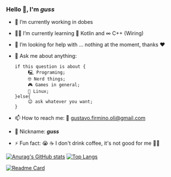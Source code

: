 ### Hello 🖖, I'm _guss_


- 🔭 I’m currently working in dobes
- 🧑‍🎓 I’m currently learning 📱 Kotlin  and ∞ C++ (Wiring) 
- 🤔 I’m looking for help with ... nothing at the moment, thanks :heart:
- 💬 Ask me about anything: 
    ```
    if this question is about {
         🖳 Programing;
         🤓 Nerd things;
         🎮 Games in general; 
         🐧 Linux;
    }else{
         😉 ask whatever you want;
    }
     ```

- 📫 How to reach me: 📨 gustavo.firmino.oli@gmail.com 
- 👾 Nickname: **_guss_**
- ⚡ Fun fact: 😭 ☕ I don't drink coffee, it's not good for me 😵‍💫  

[![Anurag's GitHub stats](https://github-readme-stats.vercel.app/api?username=Gustavo-Firmino&count_private=true&show_icons=true$&theme=merko)](https://github.com/Gustavo-Firmino?tab=repositories)
[![Top Langs](https://github-readme-stats.vercel.app/api/top-langs/?username=Gustavo-Firmino&theme=merko&langs_count=8&layout=compact)](https://github.com/Gustavo-Firmino?tab=repositories)

[![Readme Card](https://github-readme-stats.vercel.app/api/pin/?username=Gustavo-Firmino&repo=TCC&theme=merko)](https://github.com/Gustavo-Firmino/TCC)
